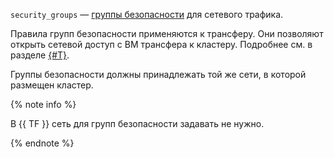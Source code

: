 `security_groups` — [группы безопасности](../../../../../vpc/concepts/security-groups.md) для сетевого трафика. 

Правила групп безопасности применяются к трансферу. Они позволяют открыть сетевой доступ с ВМ трансфера к кластеру. Подробнее см. в разделе [{#T}](../../../../../data-transfer/concepts/network.md).

Группы безопасности должны принадлежать той же сети, в которой размещен кластер.

{% note info %}

В {{ TF }} сеть для групп безопасности задавать не нужно.

{% endnote %}
